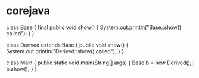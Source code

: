 # corejava
class Base {
    final public void show() {
       System.out.println("Base::show() called");
    }
}
  
class Derived extends Base {
    public void show() {
       System.out.println("Derived::show() called");
    }
}
  
class Main {
    public static void main(String[] args) {
        Base b = new Derived();;
        b.show();
    }
}
